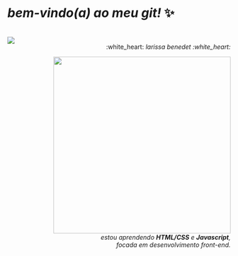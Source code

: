

# *bem-vindo(a) ao meu git!* :sparkles:
<br>
<img src="https://pa1.narvii.com/6968/360596b1c90fc787fb17a3325f6994c2900b8488r1-500-268_hq.gif" align="left">
<p align="right"/>:white_heart: <i>larissa benedet<i> :white_heart: </p>
<p align="right"/> 
<img src="https://steamuserimages-a.akamaihd.net/ugc/782988357732661864/C0C0C893927A3F5E5603F7EE520B90F88AA1E6BA/" width="400"> <br>
estou aprendendo <b>HTML/CSS</b> e <b>Javascript</b>,<br> focada em desenvolvimento front-end. 
</p>


<!--
**larissabenedet/larissabenedet** is a ✨ _special_ ✨ repository because its `README.md` (this file) appears on your GitHub profile.

